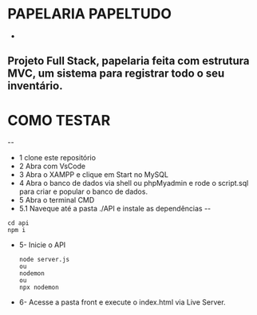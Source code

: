 # PAPELARIA PAPELTUDO
-
Projeto Full Stack, papelaria feita com estrutura MVC, um sistema para registrar todo o seu inventário.
--
# COMO TESTAR
--
* 1 clone este repositório
* 2 Abra com VsCode
* 3 Abra o XAMPP e clique em Start no MySQL
* 4 Abra o banco de dados via shell ou phpMyadmin e rode o script.sql para criar e popular o banco de dados.
*  5 Abra o terminal CMD 
*  5.1 Naveque até a pasta ./API e instale as dependências
--
  ```
  cd api
  npm i
  ```
* 5- Inicie o API
  ```
  node server.js
  ou
  nodemon
  ou
  npx nodemon
  ```
* 6- Acesse a pasta front e execute o index.html via Live Server.

